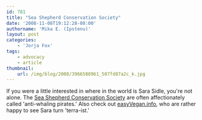 ```yaml
---
id: 781
title: "Sea Shepherd Conservation Society"
date: '2008-11-08T19:12:28-08:00'
authorname: 'Mika E. (Ipstenu)'
layout: post
categories:
    - 'Jorja Fox'
tags:
    - advocacy
    - article
thumbnail:
    url: /img/blog/2008/3966588961_507fd87a2c_k.jpg
---
```


If you were a little interested in where in the world is Sara Sidle, you're not alone.  The [Sea Shepherd Conservation Society](http://www.seashepherd.org) are often affectionately called 'anti-whaling pirates.'  Also check out [easyVegan.info](http://www.easyvegan.info/2008/11/07/sara-sidle-from-csi-to-terra-ist/), who are rather happy to see Sara turn 'terra-ist.'
